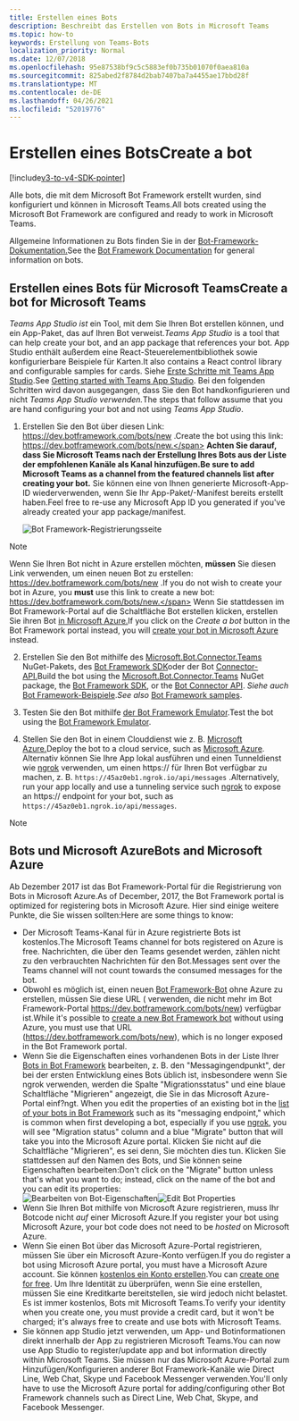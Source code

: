 ```yaml
---
title: Erstellen eines Bots
description: Beschreibt das Erstellen von Bots in Microsoft Teams
ms.topic: how-to
keywords: Erstellung von Teams-Bots
localization_priority: Normal
ms.date: 12/07/2018
ms.openlocfilehash: 95e87538bf9c5c5883ef0b735b01070f0aea810a
ms.sourcegitcommit: 825abed2f8784d2bab7407ba7a4455ae17bbd28f
ms.translationtype: MT
ms.contentlocale: de-DE
ms.lasthandoff: 04/26/2021
ms.locfileid: "52019776"
---
```

# <a name="create-a-bot"></a><span data-ttu-id="236cf-104">Erstellen eines Bots</span><span class="sxs-lookup"><span data-stu-id="236cf-104">Create a bot</span></span>

[!include[v3-to-v4-SDK-pointer](~/includes/v3-to-v4-pointer-bots.md)]

<span data-ttu-id="236cf-105">Alle bots, die mit dem Microsoft Bot Framework erstellt wurden, sind konfiguriert und können in Microsoft Teams.</span><span class="sxs-lookup"><span data-stu-id="236cf-105">All bots created using the Microsoft Bot Framework are configured and ready to work in Microsoft Teams.</span></span>

<span data-ttu-id="236cf-106">Allgemeine Informationen zu Bots finden Sie in der [Bot-Framework-Dokumentation.](/azure/bot-service/?view=azure-bot-service-3.0&preserve-view=true)</span><span class="sxs-lookup"><span data-stu-id="236cf-106">See the [Bot Framework Documentation](/azure/bot-service/?view=azure-bot-service-3.0&preserve-view=true) for general information on bots.</span></span>

## <a name="create-a-bot-for-microsoft-teams"></a><span data-ttu-id="236cf-107">Erstellen eines Bots für Microsoft Teams</span><span class="sxs-lookup"><span data-stu-id="236cf-107">Create a bot for Microsoft Teams</span></span>

<span data-ttu-id="236cf-108">*Teams App Studio ist* ein Tool, mit dem Sie Ihren Bot erstellen können, und ein App-Paket, das auf Ihren Bot verweist.</span><span class="sxs-lookup"><span data-stu-id="236cf-108">*Teams App Studio* is a tool that can help create your bot, and an app package that references your bot.</span></span> <span data-ttu-id="236cf-109">App Studio enthält außerdem eine React-Steuerelementbibliothek sowie konfigurierbare Beispiele für Karten.</span><span class="sxs-lookup"><span data-stu-id="236cf-109">It also contains a React control library and configurable samples for cards.</span></span> <span data-ttu-id="236cf-110">Siehe [Erste Schritte mit Teams App Studio](~/concepts/build-and-test/app-studio-overview.md).</span><span class="sxs-lookup"><span data-stu-id="236cf-110">See [Getting started with Teams App Studio](~/concepts/build-and-test/app-studio-overview.md).</span></span> <span data-ttu-id="236cf-111">Bei den folgenden Schritten wird davon ausgegangen, dass Sie den Bot handkonfigurieren und nicht *Teams App Studio verwenden.*</span><span class="sxs-lookup"><span data-stu-id="236cf-111">The steps that follow assume that you are hand configuring your bot and not using *Teams App Studio*.</span></span>

1. <span data-ttu-id="236cf-112">Erstellen Sie den Bot über diesen Link: https://dev.botframework.com/bots/new .</span><span class="sxs-lookup"><span data-stu-id="236cf-112">Create the bot using this link: https://dev.botframework.com/bots/new.</span></span> <span data-ttu-id="236cf-113">**Achten Sie darauf, dass Sie Microsoft Teams nach der Erstellung Ihres Bots aus der Liste der empfohlenen Kanäle als Kanal hinzufügen.**</span><span class="sxs-lookup"><span data-stu-id="236cf-113">**Be sure to add Microsoft Teams as a channel from the featured channels list after creating your bot.**</span></span> <span data-ttu-id="236cf-114">Sie können eine von Ihnen generierte Microsoft-App-ID wiederverwenden, wenn Sie Ihr App-Paket/-Manifest bereits erstellt haben.</span><span class="sxs-lookup"><span data-stu-id="236cf-114">Feel free to re-use any Microsoft App ID you generated if you've already created your app package/manifest.</span></span>

   ![Bot Framework-Registrierungsseite](~/assets/images/bots/bfregister.png)

> [!NOTE]
> <span data-ttu-id="236cf-116">Wenn Sie Ihren Bot nicht in Azure erstellen möchten, **müssen** Sie diesen Link verwenden, um einen neuen Bot zu erstellen: https://dev.botframework.com/bots/new .</span><span class="sxs-lookup"><span data-stu-id="236cf-116">If you do not wish to create your bot in Azure, you **must** use this link to create a new bot: https://dev.botframework.com/bots/new.</span></span> <span data-ttu-id="236cf-117">Wenn Sie stattdessen  im Bot Framework-Portal auf die Schaltfläche Bot erstellen klicken, erstellen Sie ihren Bot [in Microsoft Azure.](#bots-and-microsoft-azure)</span><span class="sxs-lookup"><span data-stu-id="236cf-117">If you click on the *Create a bot* button in the Bot Framework portal instead, you will [create your bot in Microsoft Azure](#bots-and-microsoft-azure) instead.</span></span>

2. <span data-ttu-id="236cf-118">Erstellen Sie den Bot mithilfe des [Microsoft.Bot.Connector.Teams](https://www.nuget.org/packages/Microsoft.Bot.Connector.Teams) NuGet-Pakets, des [Bot Framework SDK](https://github.com/microsoft/botframework-sdk)oder der Bot [Connector-API.](https://docs.microsoft.com/bot-framework/rest-api/bot-framework-rest-connector-api-reference)</span><span class="sxs-lookup"><span data-stu-id="236cf-118">Build the bot using the [Microsoft.Bot.Connector.Teams](https://www.nuget.org/packages/Microsoft.Bot.Connector.Teams) NuGet package, the  [Bot Framework SDK](https://github.com/microsoft/botframework-sdk), or the [Bot Connector API](https://docs.microsoft.com/bot-framework/rest-api/bot-framework-rest-connector-api-reference).</span></span> <span data-ttu-id="236cf-119">*Siehe auch* [Bot Framework-Beispiele](https://github.com/Microsoft/BotBuilder-Samples/blob/master/README.md).</span><span class="sxs-lookup"><span data-stu-id="236cf-119">*See also* [Bot Framework samples](https://github.com/Microsoft/BotBuilder-Samples/blob/master/README.md).</span></span>

3. <span data-ttu-id="236cf-120">Testen Sie den Bot mithilfe [der Bot Framework Emulator](https://docs.microsoft.com/bot-framework/debug-bots-emulator).</span><span class="sxs-lookup"><span data-stu-id="236cf-120">Test the bot using the [Bot Framework Emulator](https://docs.microsoft.com/bot-framework/debug-bots-emulator).</span></span>

4. <span data-ttu-id="236cf-121">Stellen Sie den Bot in einem Clouddienst wie z. B. [Microsoft Azure.](https://azure.microsoft.com/)</span><span class="sxs-lookup"><span data-stu-id="236cf-121">Deploy the bot to a cloud service, such as [Microsoft Azure](https://azure.microsoft.com/).</span></span> <span data-ttu-id="236cf-122">Alternativ können Sie Ihre App lokal ausführen und einen Tunneldienst wie [ngrok](https://ngrok.com) verwenden, um einen https:// für Ihren Bot verfügbar zu machen, z. B. `https://45az0eb1.ngrok.io/api/messages` .</span><span class="sxs-lookup"><span data-stu-id="236cf-122">Alternatively, run your app locally and use a tunneling service such [ngrok](https://ngrok.com) to expose an https:// endpoint for your bot, such as `https://45az0eb1.ngrok.io/api/messages`.</span></span>

> [!NOTE]
> ## <a name="bots-and-microsoft-azure"></a><span data-ttu-id="236cf-123">Bots und Microsoft Azure</span><span class="sxs-lookup"><span data-stu-id="236cf-123">Bots and Microsoft Azure</span></span>
> <span data-ttu-id="236cf-124">Ab Dezember 2017 ist das Bot Framework-Portal für die Registrierung von Bots in Microsoft Azure.</span><span class="sxs-lookup"><span data-stu-id="236cf-124">As of December, 2017, the Bot Framework portal is optimized for registering bots in Microsoft Azure.</span></span> <span data-ttu-id="236cf-125">Hier sind einige weitere Punkte, die Sie wissen sollten:</span><span class="sxs-lookup"><span data-stu-id="236cf-125">Here are some things to know:</span></span>
>
> * <span data-ttu-id="236cf-126">Der Microsoft Teams-Kanal für in Azure registrierte Bots ist kostenlos.</span><span class="sxs-lookup"><span data-stu-id="236cf-126">The Microsoft Teams channel for bots registered on Azure is free.</span></span> <span data-ttu-id="236cf-127">Nachrichten, die über den Teams gesendet werden, zählen nicht zu den verbrauchten Nachrichten für den Bot.</span><span class="sxs-lookup"><span data-stu-id="236cf-127">Messages sent over the Teams channel will not count towards the consumed messages for the bot.</span></span>
> * <span data-ttu-id="236cf-128">Obwohl es möglich ist, einen neuen [Bot Framework-Bot](https://dev.botframework.com/bots/new) ohne Azure zu erstellen, müssen Sie diese URL ( verwenden, die nicht mehr im Bot Framework-Portal https://dev.botframework.com/bots/new) verfügbar ist.</span><span class="sxs-lookup"><span data-stu-id="236cf-128">While it's possible to [create a new Bot Framework bot](https://dev.botframework.com/bots/new) without using Azure, you must use that URL (https://dev.botframework.com/bots/new), which is no longer exposed in the Bot Framework portal.</span></span>
> * <span data-ttu-id="236cf-129">Wenn Sie die Eigenschaften eines vorhandenen Bots in der Liste Ihrer [Bots in Bot Framework](https://dev.botframework.com/bots) bearbeiten, z. B. den "Messagingendpunkt", der bei der ersten Entwicklung eines Bots üblich ist, insbesondere wenn Sie ngrok verwenden, werden die Spalte "Migrationsstatus" und eine blaue Schaltfläche "Migrieren" angezeigt, die Sie in das Microsoft Azure-Portal einf?ngt. [](https://ngrok.com)</span><span class="sxs-lookup"><span data-stu-id="236cf-129">When you edit the properties of an existing bot in the [list of your bots in Bot Framework](https://dev.botframework.com/bots) such as its "messaging endpoint," which is common when first developing a bot, especially if you use [ngrok](https://ngrok.com), you will see "Migration status" column and a blue "Migrate" button that will take you into the Microsoft Azure portal.</span></span> <span data-ttu-id="236cf-130">Klicken Sie nicht auf die Schaltfläche "Migrieren", es sei denn, Sie möchten dies tun. Klicken Sie stattdessen auf den Namen des Bots, und Sie können seine Eigenschaften bearbeiten:</span><span class="sxs-lookup"><span data-stu-id="236cf-130">Don't click on the "Migrate" button unless that's what you want to do; instead, click on the name of the bot and you can edit its properties:</span></span></br>
   <span data-ttu-id="236cf-131">![Bearbeiten von Bot-Eigenschaften](~/assets/images/bots/bf-migrate-bot-to-azure.png)</span><span class="sxs-lookup"><span data-stu-id="236cf-131">![Edit Bot Properties](~/assets/images/bots/bf-migrate-bot-to-azure.png)</span></span>
> * <span data-ttu-id="236cf-132">Wenn Sie Ihren Bot mithilfe von Microsoft Azure registrieren, muss Ihr Botcode nicht *auf* einer Microsoft Azure.</span><span class="sxs-lookup"><span data-stu-id="236cf-132">If you register your bot using Microsoft Azure, your bot code does not need to be *hosted* on Microsoft Azure.</span></span>
> * <span data-ttu-id="236cf-133">Wenn Sie einen Bot über das Microsoft Azure-Portal registrieren, müssen Sie über ein Microsoft Azure-Konto verfügen.</span><span class="sxs-lookup"><span data-stu-id="236cf-133">If you do register a bot using Microsoft Azure portal, you must have a Microsoft Azure account.</span></span> <span data-ttu-id="236cf-134">Sie können [kostenlos ein Konto erstellen](https://azure.microsoft.com/free/).</span><span class="sxs-lookup"><span data-stu-id="236cf-134">You can [create one for free](https://azure.microsoft.com/free/).</span></span> <span data-ttu-id="236cf-135">Um Ihre Identität zu überprüfen, wenn Sie eine erstellen, müssen Sie eine Kreditkarte bereitstellen, sie wird jedoch nicht belastet. Es ist immer kostenlos, Bots mit Microsoft Teams.</span><span class="sxs-lookup"><span data-stu-id="236cf-135">To verify your identity when you create one, you must provide a credit card, but it won't be charged; it's always free to create and use bots with Microsoft Teams.</span></span>
> * <span data-ttu-id="236cf-136">Sie können app Studio jetzt verwenden, um App- und Botinformationen direkt innerhalb der App zu registrieren Microsoft Teams.</span><span class="sxs-lookup"><span data-stu-id="236cf-136">You can now use App Studio to register/update app and bot information directly within Microsoft Teams.</span></span> <span data-ttu-id="236cf-137">Sie müssen nur das Microsoft Azure-Portal zum Hinzufügen/Konfigurieren anderer Bot Framework-Kanäle wie Direct Line, Web Chat, Skype und Facebook Messenger verwenden.</span><span class="sxs-lookup"><span data-stu-id="236cf-137">You'll only have to use the Microsoft Azure portal for adding/configuring other Bot Framework channels such as Direct Line, Web Chat, Skype, and Facebook Messenger.</span></span>
